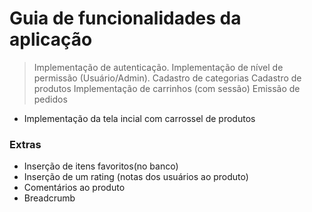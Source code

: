 # Guia de funcionalidades da aplicação
> Implementação de autenticação. 
> Implementação de nível de permissão (Usuário/Admin).
> Cadastro de categorias
> Cadastro de produtos 
> Implementação de carrinhos (com sessão) 
> Emissão de pedidos
- Implementação da tela incial com carrossel de produtos

### Extras

- Inserção de itens favoritos(no banco)
- Inserção de um rating (notas dos usuários ao produto)
- Comentários ao produto
- Breadcrumb
